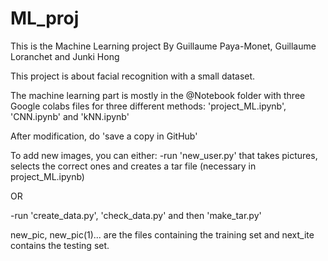 # ML_proj

This is the Machine Learning project By Guillaume Paya-Monet, Guillaume Loranchet and Junki Hong

This project is about facial recognition with a small dataset.

The machine learning part is mostly in the @Notebook folder with three Google colabs files for three different methods: 'project_ML.ipynb', 'CNN.ipynb' and 'kNN.ipynb'

After modification, do 'save a copy in GitHub'

To add new images, you can either:
-run 'new_user.py' that takes pictures, selects the correct ones and creates a tar file (necessary in project_ML.ipynb)

OR

-run 'create_data.py', 'check_data.py' and then 'make_tar.py'

new_pic, new_pic(1)... are the files containing the training set and next_ite contains the testing set.
